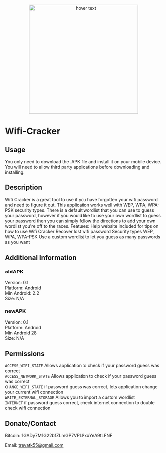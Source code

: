 <p align="center">
  <img src=https://github.com/themrbigfoot/Wifi-Cracker/blob/master/web_hi_res_512.png height="350" width="350" title="hover text">
</p>

Wifi-Cracker
============

## Usage
You only need to download the .APK file and install it on your mobile device. You will need to allow third party applications before downloading and installing. 


Description
------------
Wifi Cracker is a great tool to use if you have forgotten your wifi password and need to figure it out. This application works well with WEP, WPA, WPA-PSK security types. There is a default wordlist that you can use to guess your password, however if you would like to use your own wordlist to guess your password then you can simply follow the directions to add your own wordlist you're off to the races.
Features:
Help website included for tips on how to use Wifi Cracker
Recover lost wifi password
Security types WEP, WPA, WPA-PSK
Use a custom wordlist to let you guess as many passwords as you want

Additional Information
------------
### oldAPK <br>
Version: 0.1<br>
Platform: Android <br>
Min Android: 2.2 <br>
Size: N/A <br>

### newAPK <br>
Version: 0.1<br>
Platform: Android <br> 
Min Android 28 <br>
Size: N/A <br>


Permissions
------------
<code>ACCESS_WIFI_STATE</code> Allows application to check if your password guess was correct<br>
<code>ACCESS_NETWORK_STATE</code> Allows application to check if your password guess was correct<br>
<code>CHANGE_WIFI_STATE</code> if password guess was correct, lets application change your current wifi connection <br>
<code>WRITE_EXTERNAL_STORAGE</code> Allows you to import a custom wordlist <br>
<code>INTERNET</code> if password guess correct, check internet connection to double check wifi connection <br>

Donate/Contact
------------

Bitcoin: 1GADy7M1G22bfZLmGP7VPLPxxYeA9tLFNF

Email: trevatk55@gmail.com
